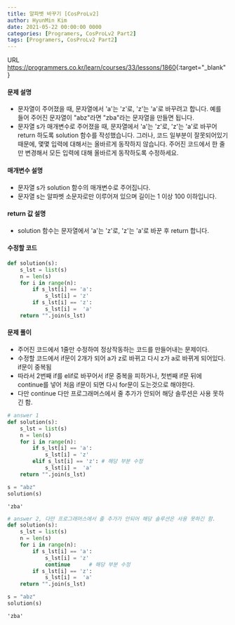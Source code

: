 ```yaml
---
title: 알파벳 바꾸기 [CosProLv2]
author: HyunMin Kim
date: 2021-05-22 00:00:00 0000
categories: [Programers, CosProLv2 Part2]
tags: [Programers, CosProLv2 Part2]
---
```


URL <https://programmers.co.kr/learn/courses/33/lessons/1860>{:target="_blank"}

#### 문제 설명
- 문자열이 주어졌을 때, 문자열에서 'a'는 'z'로, 'z'는 'a'로 바꾸려고 합니다. 예를 들어 주어진 문자열이 "abz"라면 "zba"라는 문자열을 만들면 됩니다.
- 문자열 s가 매개변수로 주어졌을 때, 문자열에서 'a'는 'z'로, 'z'는 'a'로 바꾸어 return 하도록 solution 함수를 작성했습니다. 그러나, 코드 일부분이 잘못되어있기 때문에, 몇몇 입력에 대해서는 올바르게 동작하지 않습니다. 주어진 코드에서 한 줄만 변경해서 모든 입력에 대해 올바르게 동작하도록 수정하세요.

#### 매개변수 설명
- 문자열 s가 solution 함수의 매개변수로 주어집니다.
- 문자열 s는 알파벳 소문자로만 이루어져 있으며 길이는 1 이상 100 이하입니다.

#### return 값 설명
- solution 함수는 문자열에서 'a'는 'z'로, 'z'는 'a'로 바꾼 후 return 합니다.

#### 수정할 코드

```python
def solution(s):
    s_lst = list(s)
    n = len(s)
    for i in range(n):
        if s_lst[i] == 'a':
            s_lst[i] = 'z'
        if s_lst[i] == 'z':
            s_lst[i] =  'a'
    return "".join(s_lst)
```

#### 문제 풀이
- 주어진 코드에서 1줄만 수정하여 정상작동하는 코드를 만들어내는 문제이다.
- 수정할 코드에서 if문이 2개가 되어 a가 z로 바뀌고 다시 z가 a로 바뀌게 되어있다. if문이 중복됨
- 따라서 2번째 if를 elif로 바꾸어서 if문 중복을 피하거나, 첫번째 if문 뒤에 continue를 넣어 처음 if문이 되면 다시 for문이 도는것으로 해야한다.
- 다만 continue 다만 프로그래머스에서 줄 추가가 안되어 해당 솔루션은 사용 못하긴 함.


```python
# answer 1
def solution(s):
    s_lst = list(s)
    n = len(s)
    for i in range(n):
        if s_lst[i] == 'a':
            s_lst[i] = 'z'
        elif s_lst[i] == 'z': # 해당 부분 수정
            s_lst[i] =  'a'
    return "".join(s_lst)
```


```python
s = "abz"
solution(s)
```




    'zba'




```python
# answer 2, 다만 프로그래머스에서 줄 추가가 안되어 해당 솔루션은 사용 못하긴 함.
def solution(s):
    s_lst = list(s)
    n = len(s)
    for i in range(n):
        if s_lst[i] == 'a':
            s_lst[i] = 'z'
            continue      # 해당 부분 수정
        if s_lst[i] == 'z':
            s_lst[i] =  'a'
    return "".join(s_lst)
```


```python
s = "abz"
solution(s)
```




    'zba'


